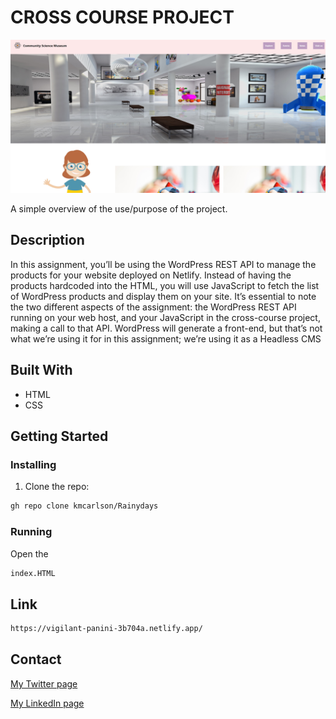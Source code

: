 # CROSS COURSE PROJECT


![image](https://github.com/kmcarlson/SemesterProject1--/blob/535e4b1ccd82461cb19930ceaaef71fa2968c34a/images/Screenshot.png)

A simple overview of the use/purpose of the project.

## Description

In this assignment, you’ll be using the WordPress REST API to manage the products for your website deployed on Netlify. Instead of having the products hardcoded into the HTML, you will use JavaScript to fetch the list of WordPress products and display them on your site. It’s essential to note the two different aspects of the assignment: the WordPress REST API running on your web host, and your JavaScript in the cross-course project, making a call to that API. WordPress will generate a front-end, but that’s not what we’re using it for in this assignment; we’re using it as a Headless CMS

## Built With



- HTML 
- CSS

## Getting Started



### Installing

1. Clone the repo:

```bash
gh repo clone kmcarlson/Rainydays
```


### Running

Open the 
```bash
index.HTML
```

## Link

```bash
https://vigilant-panini-3b704a.netlify.app/
```


## Contact

[My Twitter page](www.twitter.com)

[My LinkedIn page](www.linkedin.com)

